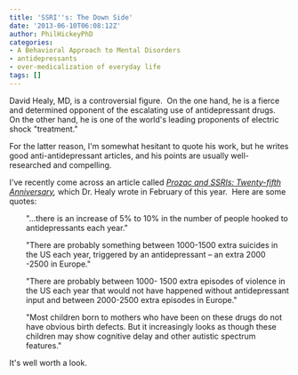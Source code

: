 ```yaml
---
title: 'SSRI''s: The Down Side'
date: '2013-06-10T06:08:12Z'
author: PhilHickeyPhD
categories:
- A Behavioral Approach to Mental Disorders
- antidepressants
- over-medicalization of everyday life
tags: []
---
```


David Healy, MD, is a controversial figure.  On the one hand, he is a fierce and determined opponent of the escalating use of antidepressant drugs.  On the other hand, he is one of the world's leading proponents of electric shock "treatment."

For the latter reason, I'm somewhat hesitant to quote his work, but he writes good anti-antidepressant articles, and his points are usually well-researched and compelling.

I've recently come across an article called <i><a href="http://davidhealy.org/prozac-and-ssris-twenty-fifth-anniversary/">Prozac and SSRIs: Twenty-fifth Anniversary</a>,</i> which Dr. Healy wrote in February of this year.  Here are some quotes:
<p style="padding-left: 30px;">"…there is an increase of 5% to 10% in the number of people hooked to antidepressants each year."</p>
<p style="padding-left: 30px;">"There are probably something between 1000-1500 extra suicides in the US each year, triggered by an antidepressant – an extra 2000 -2500 in Europe."</p>
<p style="padding-left: 30px;">"There are probably between 1000- 1500 extra episodes of violence in the US each year that would not have happened without antidepressant input and between 2000-2500 extra episodes in Europe."</p>
<p style="padding-left: 30px;">"Most children born to mothers who have been on these drugs do not have obvious birth defects. But it increasingly looks as though these children may show cognitive delay and other autistic spectrum features."</p>
It's well worth a look.